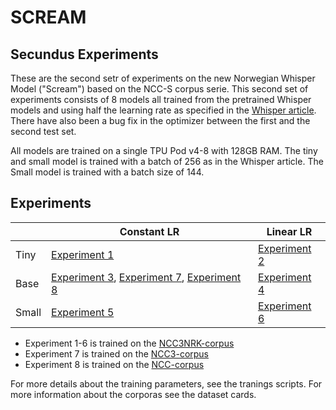 # SCREAM 
## Secundus Experiments

These are the second setr of experiments on the new Norwegian Whisper Model ("Scream") based on the NCC-S corpus serie. This second set of experiments consists of 8 models all trained from the pretrained Whisper models and using half the learning rate as specified in the [Whisper article](https://cdn.openai.com/papers/whisper.pdf). There have also been a bug fix in the optimizer between the first and the second test set.

All models are trained on a single TPU Pod v4-8 with 128GB RAM. The tiny and small model is trained with a batch of 256 as in the Whisper article. The Small model is trained with a batch size of 144. 

## Experiments
|        | Constant LR | Linear LR |
|--------|----------|--------|
| Tiny   | [Experiment 1](https://huggingface.co/NbAiLab/scream_secundus_e1_ncc3nrk_linearlr_tiny)        | [Experiment 2](https://huggingface.co/NbAiLab/scream_secundus_e2_ncc3nrk_constantlr_tiny)      |
| Base   | [Experiment 3](https://huggingface.co/NbAiLab/scream_secundus_e3_ncc3nrk_linearlr_base), [Experiment 7](https://huggingface.co/NbAiLab/scream_secundus_e7_nccs3_constantlr_base), [Experiment 8](https://huggingface.co/NbAiLab/scream_secundus_e8_ncc_constantlr_base)  | [Experiment 4](https://huggingface.co/NbAiLab/scream_secundus_e4_ncc3nrk_constantlr_base)      |
| Small  | [Experiment 5](https://huggingface.co/NbAiLab/scream_secundus_e5_ncc3nrk_linearlr_small)        | [Experiment 6](https://huggingface.co/NbAiLab/scream_secundus_e6_ncc3nrk_constantlr_small)      |


* Experiment 1-6 is trained on the [NCC3NRK-corpus](https://huggingface.co/datasets/NbAiLab/NCC_S3_nrk)
* Experiment 7 is trained on the [NCC3-corpus](https://huggingface.co/datasets/NbAiLab/NCC_S3)
* Experiment 8 is trained on the [NCC-corpus](https://huggingface.co/datasets/NbAiLab/NCC_S)


For more details about the training parameters, see the tranings scripts. For more information about the corporas see the dataset cards.
